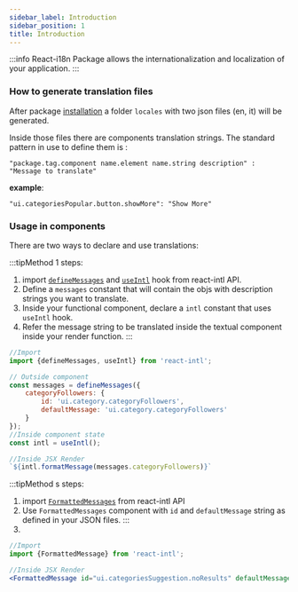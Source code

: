 ```yaml
---
sidebar_label: Introduction
sidebar_position: 1
title: Introduction
---
```


:::info
React-i18n Package allows the internationalization and localization of your application.
:::

### How to generate translation files

After package [installation](../getting_started/installation.md/#install-sc-i18n) a folder `locales` with two json files (en, it) will be generated.

Inside those files there are components translation strings. The standard pattern in use to define them is :

`"package.tag.component name.element name.string description" : "Message to translate"`

**example**:

`"ui.categoriesPopular.button.showMore": "Show More"`


### Usage in components

There are two ways to declare and use translations:

:::tipMethod 1 steps:
1. import [`defineMessages`](https://formatjs.io/docs/react-intl/api#definemessages) and [`useIntl`](https://formatjs.io/docs/react-intl/api/#useintl-hook) hook from react-intl API.
2. Define a `messages` constant  that will contain the objs with description strings you want to translate.
3. Inside your functional component, declare a `intl` constant that uses `useIntl` hook.
4. Refer the message string to be translated inside the textual component inside your render function.
:::

```jsx
//Import
import {defineMessages, useIntl} from 'react-intl';

// Outside component
const messages = defineMessages({
    categoryFollowers: {
        id: 'ui.category.categoryFollowers',
        defaultMessage: 'ui.category.categoryFollowers'
    }
});
//Inside component state
const intl = useIntl();

//Inside JSX Render
`${intl.formatMessage(messages.categoryFollowers)}`
```

:::tipMethod s steps:
1. import [`FormattedMessages`](https://formatjs.io/docs/react-intl/components#formattedmessage) from react-intl API
2. Use `FormattedMessages` component with `id` and `defaultMessage` string as defined in your JSON files.
   :::
3. 
```jsx
//Import
import {FormattedMessage} from 'react-intl';

//Inside JSX Render
<FormattedMessage id="ui.categoriesSuggestion.noResults" defaultMessage="ui.categoriesSuggestion.noResults" />
```




